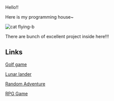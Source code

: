 Hello!!

Here is my programming house~

![cat flying-b](https://user-images.githubusercontent.com/87847364/230899237-d93fc0b0-77c2-46b5-8b70-8eb4618b78b7.svg)

There are bunch of excellent project inside here!!!

Links
-----
[Golf game](golf.md)

[Lunar lander](lunar_lander.md)

[Random Adventure](RandomAdventure.md)

[RPG Game](RPG.md)
